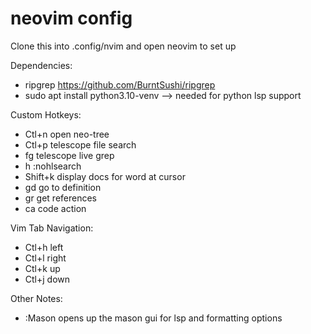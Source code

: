 # neovim config

Clone this into .config/nvim and open neovim to set up

Dependencies:
- ripgrep      https://github.com/BurntSushi/ripgrep
- sudo apt install python3.10-venv --> needed for python lsp support

Custom Hotkeys:
- Ctl+n        open neo-tree
- Ctl+p        telescope file search
- <leader>fg   telescope live grep
- <leader>h    :nohlsearch
- Shift+k      display docs for word at cursor
- <leader>gd   go to definition
- <leader>gr   get references
- <leader>ca   code action

Vim Tab Navigation:
- Ctl+h        left
- Ctl+l        right
- Ctl+k        up
- Ctl+j        down

Other Notes:
- :Mason opens up the mason gui for lsp and formatting options

